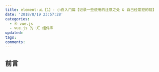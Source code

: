 ```yaml
---
title: element-ui【1】- 小白入门篇【记录一些使用的注意之处 & 自己经常犯的错】
date: '2018/8/19 23:57:28'
categories:
  - ④ vue.js
  - vue.js 的 UI 组件库
updated:
tags:
comments:
---
```

## 前言